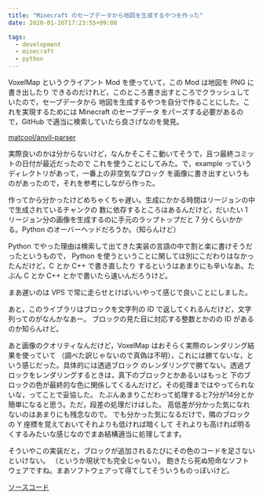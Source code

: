 ```yaml
---
title: "Minecraft のセーブデータから地図を生成するやつを作った"
date: 2020-01-26T17:23:55+09:00

tags:
  - development
  - minecraft
  - python
---
```


VoxelMap というクライアント Mod を使っていて，この Mod は地図を PNG に書き出したり
できるのだけれど，このところ書き出すところでクラッシュしていたので，セーブデータから
地図を生成するやつを自分で作ることにした。これを実現するためには Minecraft のセーブデータ
をパーズする必要があるので，GitHub で適当に検索していたら良さげなのを発見。

[matcool/anvil-parser](https://github.com/matcool/anvil-parser)

実際良いのかは分からないけど，なんかそこそこ動いてそうで，且つ最終コミットの日付が最近だったので
これを使うことにしてみた。で，example っていうディレクトリがあって，一番上の非空気なブロック
を画像に書き出すというものがあったので，それを参考にしながら作った。

作ってから分かったけどめちゃくちゃ遅い。生成にかかる時間はリージョンの中で生成されているチャンクの
数に依存するところはあるんだけど，だいたい 1 リージョン分の画像を生成するのに手元のラップトップだと
7 分くらいかかる。Python のオーバーヘッドだろうか。（知らんけど）

Python でやった理由は検索して出てきた実装の言語の中で割と楽に書けそうだったというもので，
Python を使うということに関しては別にこだわりはなかったんだけど，C とか C++ で書き直したり
するというはあまりにも辛いなあ。たぶん C とか C++ とかで書いたら速いんだろうけど。

まあ遅いのは VPS で常に走らせとけばいいやって感じで良いことにしました。

あと，このライブラリはブロックを文字列の ID で返してくれるんだけど，文字列ってのがなんかなあー。
ブロックの見た目に対応する整数とかのの ID があるのか知らんけど。

あと画像のクオリティなんだけど，VoxelMap はおそらく実際のレンダリング結果を使っていて
（調べた訳じゃないので真偽は不明），これには勝てないな，という感じだった。具体的には透過ブロック
のレンダリングで勝てない。透過ブロックをレンダリングするときは，真下のブロックとかあるいはもっと
下のブロックの色が最終的な色に関係してくるんだけど，その処理まではやってられないな，ってことで妥協した。
たぶんあまりこだわって処理すると7分が14分とか簡単になると思う。ただ，段差の処理だけはした。
高低差が分かった気になれないのはあまりにも残念なので。
でも分かった気になるだけで，隣のブロックの Y 座標を覚えておいてそれよりも低ければ暗くして
それよりも高ければ明るくするみたいな感じなのでまあ結構適当に処理してます。

そういやこの実装だと，ブロックが追加されるたびにその色のコードを足さないといけない。
（というか現状でも完全じゃない）。
飽きたら死ぬ短命なソフトウェアですね。まあソフトウェアって得てしてそういうものっぽいけど。

[ソースコード](https://github.com/kofuk/minecraft-image-generator)
